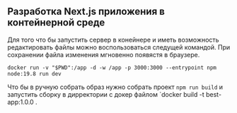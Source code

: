 ## Разработка Next.js приложения в контейнерной среде

Для того что бы запустить сервер в конейнере и иметь возможность редактировать файлы можно воспользоваться следущей командой. При сохранении файла изменения мгновенно появястя в браузере. 

 `docker run -v "$PWD":/app -d -w /app -p 3000:3000 --entrypoint npm node:19.8 run dev`

Что бы в ручную собрать образ нужно собрать проект `npm run build` и запустить сборку в дирректории с докер файлом `docker build -t best-app:1.0.0 .

